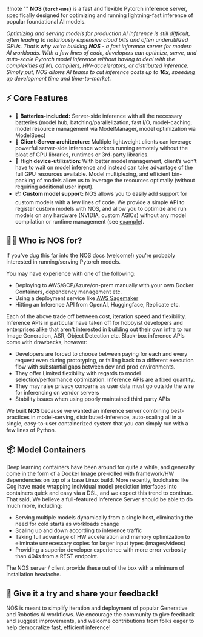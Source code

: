 !!!note ""
    **NOS (`torch-nos`)** is a fast and flexible Pytorch inference server, specifically designed for optimizing and running lightning-fast inference of popular foundational AI models.

*Optimizing and serving models for production AI inference is still difficult, often leading to notoriously expensive cloud bills and often underutilized GPUs. That’s why we’re building **NOS** - a fast inference server for modern AI workloads. With a few lines of code, developers can optimize, serve, and auto-scale Pytorch model inference without having to deal with the complexities of ML compilers, HW-accelerators, or distributed inference. Simply put, NOS allows AI teams to cut inference costs up to **10x**, speeding up development time and time-to-market.*

## ⚡️ Core Features

 - 🔋 **Batteries-included:** Server-side inference with all the necessary batteries (model hub, batching/parallelization, fast I/O, model-caching, model resource management via ModelManager, model optimization via ModelSpec)
 - 📡 **Client-Server architecture:** Multiple lightweight clients can leverage powerful server-side inference workers running remotely without the bloat of GPU libraries, runtimes or 3rd-party libraries.
 - 💪 **High device-utilization:**  With better model management, client’s won’t have to wait on model inference and instead can take advantage of the full GPU resources available. Model multiplexing, and efficient bin-packing of models allow us to leverage the resources optimally (without requiring additional user input).
 - 📦 **Custom model support:** NOS allows you to easily add support for custom models with a few lines of code. We provide a simple API to register custom models with NOS, and allow you to optimize and run models on any hardware (NVIDIA, custom ASICs) without any model compilation or runtime management (see [example](../guides/running-custom-models.md)).


## 👩‍💻 Who is NOS for?

If you've dug this far into the NOS docs (welcome!) you're probably interested in running/serving Pytorch models.

You may have experience with one of the following:

- Deploying to AWS/GCP/Azure/on-prem manually with your own Docker Containers, dependency management etc.
- Using a deployment service like [AWS Sagemaker](https://aws.amazon.com/sagemaker/)
- Hitting an Inference API from OpenAI, Huggingface, Replicate etc.

Each of the above trade off between cost, iteration speed and flexibility. Inference APIs in particular have taken
off for hobbyist developers and enterprises alike that aren't interested in building out their own infra to run Image
Generation, ASR, Object Detection etc. Black-box inference APIs come with drawbacks, however:

- Developers are forced to choose between paying for each and every request even during prototyping, or falling back
to a different execution flow with substantial gaps between dev and prod environments.
- They offer Limited flexibility with regards to model selection/performance optimization. Inference APIs are a fixed quantity.
- They may raise privacy concerns as user data must go outside the wire for inferencing on vendor servers
- Stability issues when using poorly maintained third party APIs

We built **NOS** because we wanted an inference server combining best-practices in model-serving, distributed-inference, auto-scaling all in a single, easy-to-user containerized system that you can simply run with a few lines of Python. 

## 📦 Model Containers

Deep learning containers have been around for quite a while, and generally come in the form of a Docker Image
pre-rolled with framework/HW dependencies on top of a base Linux build. More recently, toolchains like Cog
have made wrapping individual model prediction interfaces into containers quick and easy via a DSL, and we expect
this trend to continue. That said, We believe a full-featured Inference Server should be able to do much more, including:

- Serving multiple models dynamically from a single host, eliminating the need for cold starts as workloads change
- Scaling up and down according to inference traffic
- Taking full advantage of HW acceleration and memory optimization to eliminate unnecessary copies for larger input types
 (images/videos)
- Providing a superior developer experience with more error verbosity than 404s from a REST endpoint.

The NOS server / client provide these out of the box with a minimum of installation headache.

## 💬 Give it a try and share your feedback!
NOS is meant to simplify iteration and deployment of popular Generative and Robotics AI workflows. We encourage the
community to give feedback and suggest improvements, and welcome contributions from folks eager to help democratize fast, efficient inference!
